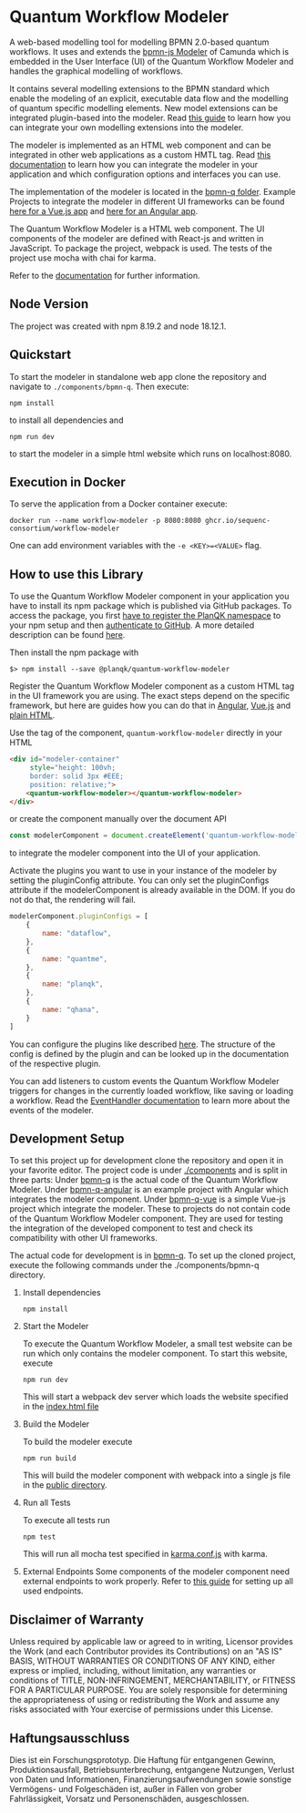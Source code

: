 # Quantum Workflow Modeler
A web-based modelling tool for modelling BPMN 2.0-based quantum workflows. It uses and extends the 
[bpmn-js Modeler](https://github.com/bpmn-io/bpmn-js/) of Camunda which is embedded in the User Interface (UI) of the 
Quantum Workflow Modeler and handles the graphical modelling of workflows. 

It contains several modelling extensions to the BPMN standard which enable the modeling of an explicit, executable data 
flow and the modelling of quantum specific modelling elements. New model extensions can be integrated plugin-based into 
the modeler. Read [this guide](doc/quantum-workflow-modeler/editor/plugin/plugin-integration.md) to learn how you can integrate 
your own modelling extensions into the modeler.

The modeler is implemented as an HTML web component and can be integrated in other web applications as a custom HMTL tag. 
Read [this documentation](doc/integration-guide/integration-guide.md) to learn how you can 
integrate the modeler in your application and which configuration options and interfaces you can use. 

The implementation of the modeler is located in the [bpmn-q folder](components/bpmn-q). Example Projects to integrate the 
modeler in different UI frameworks can be found [here for a Vue.js app](components/bpmn-q-vue) 
and [here for an Angular app](components/bpmn-q-angular). 

The Quantum Workflow Modeler is a HTML web component.
The UI components of the modeler are defined with React-js and written in JavaScript. To package the project, webpack is used.
The tests of the project use mocha with chai for karma.

Refer to the [documentation](doc/README.md) for further information.

## Node Version
The project was created with npm 8.19.2 and node 18.12.1.

## Quickstart

To start the modeler in standalone web app clone the repository and navigate to ```./components/bpmn-q```. Then 
execute: 
```
npm install
```
to install all dependencies and 
```
npm run dev
```
to start the modeler in a simple html website which runs on localhost:8080.

## Execution in Docker
To serve the application from a Docker container execute:
```
docker run --name workflow-modeler -p 8080:8080 ghcr.io/sequenc-consortium/workflow-modeler
```
One can add environment variables with the `-e <KEY>=<VALUE>` flag.


## How to use this Library

To use the Quantum Workflow Modeler component in your application you have to install its npm package which is published 
via GitHub packages. To access the package, you first [have to register the PlanQK namespace](https://docs.github.com/en/packages/working-with-a-github-packages-registry/working-with-the-npm-registry#installing-a-package) 
to your npm setup and then [authenticate to GitHub](https://docs.github.com/en/packages/working-with-a-github-packages-registry/working-with-the-npm-registry#authenticating-with-a-personal-access-token). 
A more detailed description can be found [here](doc/integration-guide/integration-guide.md).

Then install the npm package with
```
$> npm install --save @planqk/quantum-workflow-modeler
```

Register the Quantum Workflow Modeler component as a custom HTML tag in the UI framework you are using. The exact steps 
depend on the specific framework, but here are guides how you can do that in [Angular](), [Vue.js]() and [plain HTML]().

Use the tag of the component, ```quantum-workflow-modeler``` directly in your HTML
```html
<div id="modeler-container" 
     style="height: 100vh;
     border: solid 3px #EEE;
     position: relative;">
    <quantum-workflow-modeler></quantum-workflow-modeler>
</div>
```
or create the component manually over the document API
```javascript
const modelerComponent = document.createElement('quantum-workflow-modeler');
```
to integrate the modeler component into the UI of your application.

Activate the plugins you want to use in your instance of the modeler by setting the pluginConfig attribute. You can only 
set the pluginConfigs attribute if the modelerComponent is already available in the DOM. If you do not do that, the rendering
will fail.
```javascript
modelerComponent.pluginConfigs = [
    {
        name: "dataflow",
    },
    {
        name: "quantme",
    },
    {
        name: "planqk",
    },
    {
        name: "qhana",
    }
]
```

You can configure the plugins like described [here](doc/quantum-workflow-modeler/editor/plugin/plugin-config.md). The structure 
of the config is defined by the plugin and can be looked up in the documentation of the respective plugin. 

You can add listeners to custom events the Quantum Workflow Modeler triggers for changes in the currently loaded workflow, 
like saving or loading a workflow. Read the [EventHandler documentation](doc/quantum-workflow-modeler/editor/events/event-handler-doc.md) to learn more about the events of the modeler. 

## Development Setup

To set this project up for development clone the repository and open it in your favorite editor. The project code is under
[./components](components) and is split in three parts: Under [bpmn-q](components/bpmn-q) is the actual code of the Quantum
Workflow Modeler. Under [bpmn-q-angular](components/bpmn-q-angular) is an example project with Angular which integrates the
modeler component. Under [bpmn-q-vue](components/bpmn-q-vue) is a simple Vue-js project which integrate the modeler. These 
to projects do not contain code of the Quantum Workflow Modeler component. They are used for testing the integration of the 
developed component to test and check its compatibility with other UI frameworks.

The actual code for development is in [bpmn-q](components/bpmn-q). To set up the cloned project, execute the following 
commands under the ./components/bpmn-q directory.
1. Install dependencies
    ```
    npm install
    ```

2. Start the Modeler

    To execute the Quantum Workflow Modeler, a small test website can be run which only contains the modeler component. 
    To start this website, execute
    ```
    npm run dev
    ```
   This will start a webpack dev server which loads the website specified in the [index.html file](components/bpmn-q/public/index.html)
      
3. Build the Modeler
    
    To build the modeler execute
    ```
    npm run build
    ```
   This will build the modeler component with webpack into a single js file in the [public directory](components/bpmn-q/public).

4. Run all Tests
    
    To execute all tests run
    ```
    npm test 
   ```
   This will run all mocha test specified in [karma.conf.js](components/bpmn-q/karma.conf.js) with karma.

5. External Endpoints
    Some components of the modeler component need external endpoints to work properly. Refer to [this guide](doc/devloper-setup/developer-setup.md) 
    for setting up all used endpoints.

## Disclaimer of Warranty

Unless required by applicable law or agreed to in writing, Licensor provides the Work (and each Contributor provides its 
Contributions) on an "AS IS" BASIS, WITHOUT WARRANTIES OR CONDITIONS OF ANY KIND, either express or implied, including, 
without limitation, any warranties or conditions of TITLE, NON-INFRINGEMENT, MERCHANTABILITY, or FITNESS FOR A PARTICULAR 
PURPOSE.
You are solely responsible for determining the appropriateness of using or redistributing the Work and assume any risks 
associated with Your exercise of permissions under this License.

## Haftungsausschluss

Dies ist ein Forschungsprototyp.
Die Haftung für entgangenen Gewinn, Produktionsausfall, Betriebsunterbrechung, entgangene Nutzungen, Verlust von Daten 
und Informationen, Finanzierungsaufwendungen sowie sonstige Vermögens- und Folgeschäden ist, außer in Fällen von grober 
Fahrlässigkeit, Vorsatz und Personenschäden, ausgeschlossen.
